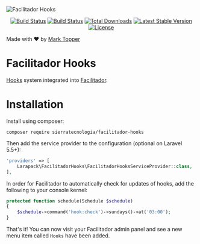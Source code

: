![Facilitador Hooks](https://raw.githubusercontent.com/sierratecnologia/facilitador-hooks/master/logo.png)

<p align="center">
<a href="https://travis-ci.org/sierratecnologia/facilitador-hooks"><img src="https://travis-ci.org/sierratecnologia/facilitador-hooks.svg?branch=master" alt="Build Status"></a>
<a href="https://styleci.io/repos/76975411/shield?style=flat"><img src="https://styleci.io/repos/76975411/shield?style=flat" alt="Build Status"></a>
<a href="https://packagist.org/packages/sierratecnologia/facilitador-hooks"><img src="https://poser.pugx.org/sierratecnologia/facilitador-hooks/downloads.svg?format=flat" alt="Total Downloads"></a>
<a href="https://packagist.org/packages/sierratecnologia/facilitador-hooks"><img src="https://poser.pugx.org/sierratecnologia/facilitador-hooks/v/stable.svg?format=flat" alt="Latest Stable Version"></a>
<a href="https://packagist.org/packages/sierratecnologia/facilitador-hooks"><img src="https://poser.pugx.org/sierratecnologia/facilitador-hooks/license.svg?format=flat" alt="License"></a>
</p>

Made with ❤️ by [Mark Topper](https://marktopper.com)

# Facilitador Hooks

[Hooks](https://github.com/sierratecnologia/hooks) system integrated into [Facilitador](https://github.com/the-control-group/facilitador).

# Installation

Install using composer:

```
composer require sierratecnologia/facilitador-hooks
```

Then add the service provider to the configuration (optional on Laravel 5.5+):

```php
'providers' => [
    Larapack\FacilitadorHooks\FacilitadorHooksServiceProvider::class,
],
```

In order for Facilitador to automatically check for updates of hooks, add the following to your console kernel:

```php
protected function schedule(Schedule $schedule)
{
    $schedule->command('hook:check')->sundays()->at('03:00');
}
```

That's it! You can now visit your Facilitador admin panel and see a new menu item called `Hooks` have been added.
